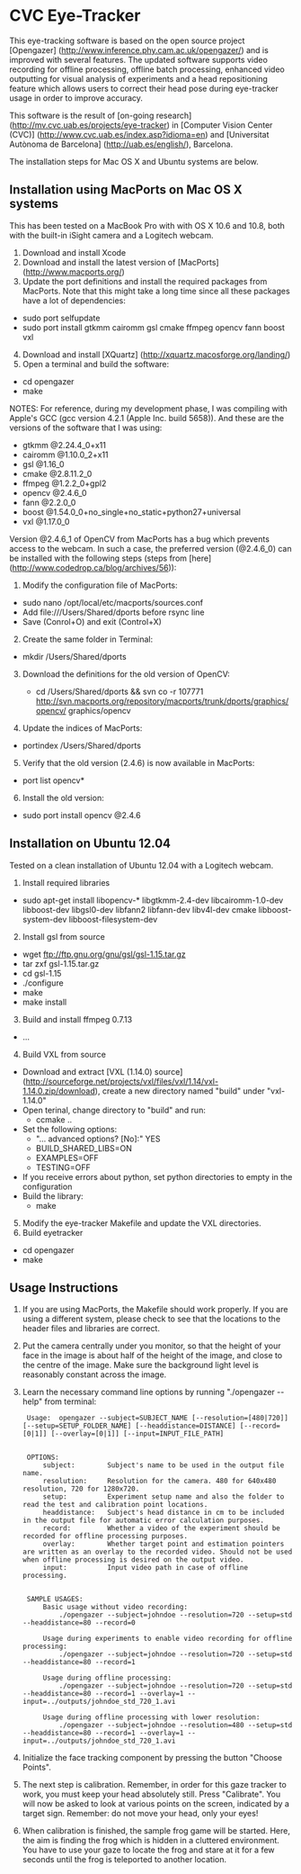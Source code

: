 CVC Eye-Tracker
===========================
This eye-tracking software is based on the open source project [Opengazer] (http://www.inference.phy.cam.ac.uk/opengazer/)
and is improved with several features. The updated software supports video recording
for offline processing, offline batch processing, enhanced video outputting for visual
analysis of experiments and a head repositioning feature which allows users to correct
their head pose during eye-tracker usage in order to improve accuracy.

This software is the result of [on-going research] (http://mv.cvc.uab.es/projects/eye-tracker) in [Computer Vision Center (CVC)] (http://www.cvc.uab.es/index.asp?idioma=en) and 
[Universitat Autònoma de Barcelona] (http://uab.es/english/), Barcelona.

The installation steps for Mac OS X and Ubuntu systems are below.


Installation using MacPorts on Mac OS X systems
-----------------------------------------------
This has been tested on a MacBook Pro with with OS X 10.6 and 10.8, both with the built-in 
iSight camera and a Logitech webcam.

1. Download and install Xcode
2. Download and install the latest version of [MacPorts] (http://www.macports.org/)
3. Update the port definitions and install the required packages from MacPorts. Note that this
might take a long time since all these packages have a lot of dependencies:
  - sudo port selfupdate
  - sudo port install gtkmm cairomm gsl cmake ffmpeg opencv fann boost vxl

4. Download and install [XQuartz] (http://xquartz.macosforge.org/landing/)
5. Open a terminal and build the software:
  - cd opengazer
  - make

NOTES: For reference, during my development phase, I was compiling with Apple's GCC (gcc
version 4.2.1 (Apple Inc. build 5658)). And these are the versions of the software
that I was using:

  - gtkmm @2.24.4_0+x11
  - cairomm @1.10.0_2+x11
  - gsl @1.16_0
  - cmake @2.8.11.2_0
  - ffmpeg @1.2.2_0+gpl2
  - opencv @2.4.6_0
  - fann @2.2.0_0
  - boost @1.54.0_0+no_single+no_static+python27+universal
  - vxl @1.17.0_0

Version @2.4.6_1 of OpenCV from MacPorts has a bug which prevents access to the webcam. In such a
case, the preferred version (@2.4.6_0) can be installed with the following steps (steps from [here] (http://www.codedrop.ca/blog/archives/56)):

1. Modify the configuration file of MacPorts:
  - sudo nano /opt/local/etc/macports/sources.conf
  - Add file:///Users/Shared/dports before rsync line
  - Save (Conrol+O) and exit (Control+X)  

2. Create the same folder in Terminal:
  - mkdir /Users/Shared/dports

3. Download the definitions for the old version of OpenCV:
   - cd /Users/Shared/dports && svn co -r 107771 http://svn.macports.org/repository/macports/trunk/dports/graphics/opencv/ graphics/opencv

4. Update the indices of MacPorts:
  - portindex /Users/Shared/dports

5. Verify that the old version (2.4.6) is now available in MacPorts:
  - port list opencv*

6. Install the old version:
  - sudo port install opencv @2.4.6


Installation on Ubuntu 12.04
-------------------------------
Tested on a clean installation of Ubuntu 12.04 with a Logitech webcam.

1. Install required libraries
  - sudo apt-get install libopencv-* libgtkmm-2.4-dev libcairomm-1.0-dev libboost-dev libgsl0-dev libfann2 libfann-dev libv4l-dev cmake libboost-system-dev libboost-filesystem-dev


2. Install gsl from source
  - wget ftp://ftp.gnu.org/gnu/gsl/gsl-1.15.tar.gz
  - tar zxf gsl-1.15.tar.gz
  - cd gsl-1.15
  - ./configure
  - make
  - make install

3. Build and install ffmpeg 0.7.13
  - ...


4. Build VXL from source
  - Download and extract [VXL (1.14.0) source] (http://sourceforge.net/projects/vxl/files/vxl/1.14/vxl-1.14.0.zip/download), create a new directory named "build" under "vxl-1.14.0"
  - Open terinal, change directory to "build" and run:
    - ccmake  ..
  - Set the following options:
    - "... advanced options? [No]:"    YES
    - BUILD_SHARED_LIBS=ON
    - EXAMPLES=OFF
    - TESTING=OFF
  - If you receive errors about python, set python directories to empty in the configuration
  - Build the library:
    - make

5. Modify the eye-tracker Makefile and update the VXL directories. 
6. Build eyetracker
  - cd opengazer
  - make

Usage Instructions
------------
1. If you are using MacPorts, the Makefile should work properly. If you are
   using a different system, please check to see that the locations to the 
   header files and libraries are correct.

2. Put the camera centrally under you monitor, so that the height of
   your face in the image is about half of the height of the image,
   and close to the centre of the image.  Make sure the background
   light level is reasonably constant across the image.

3. Learn the necessary command line options by running "./opengazer --help" from terminal:

		Usage:	opengazer --subject=SUBJECT_NAME [--resolution=[480|720]] [--setup=SETUP_FOLDER_NAME] [--headdistance=DISTANCE] [--record=[0|1]] [--overlay=[0|1]] [--input=INPUT_FILE_PATH]


		OPTIONS:
			subject:		Subject's name to be used in the output file name.
			resolution:		Resolution for the camera. 480 for 640x480 resolution, 720 for 1280x720.
			setup:			Experiment setup name and also the folder to read the test and calibration point locations.
			headdistance:	Subject's head distance in cm to be included in the output file for automatic error calculation purposes.
			record:			Whether a video of the experiment should be recorded for offline processing purposes.
			overlay:		Whether target point and estimation pointers are written as an overlay to the recorded video. Should not be used when offline processing is desired on the output video.
			input:			Input video path in case of offline processing.


		SAMPLE USAGES:
			Basic usage without video recording:
				./opengazer --subject=johndoe --resolution=720 --setup=std --headdistance=80 --record=0

			Usage during experiments to enable video recording for offline processing:
				./opengazer --subject=johndoe --resolution=720 --setup=std --headdistance=80 --record=1

			Usage during offline processing:
				./opengazer --subject=johndoe --resolution=720 --setup=std --headdistance=80 --record=1 --overlay=1 --input=../outputs/johndoe_std_720_1.avi

			Usage during offline processing with lower resolution:
				./opengazer --subject=johndoe --resolution=480 --setup=std --headdistance=80 --record=1 --overlay=1 --input=../outputs/johndoe_std_720_1.avi

4. Initialize the face tracking component by pressing the button
   "Choose Points". 

5. The next step is calibration.  Remember, in order for this gaze
   tracker to work, you must keep your head absolutely still.  Press
   "Calibrate".  You will now be asked to look at various points on
   the screen, indicated by a target sign.  Remember: do not move your
   head, only your eyes! 

6. When calibration is finished, the sample frog game will be started.
   Here, the aim is finding the frog which is hidden in a cluttered
   environment. You have to use your gaze to locate the frog and stare
   at it for a few seconds until the frog is teleported to another
   location.
   
